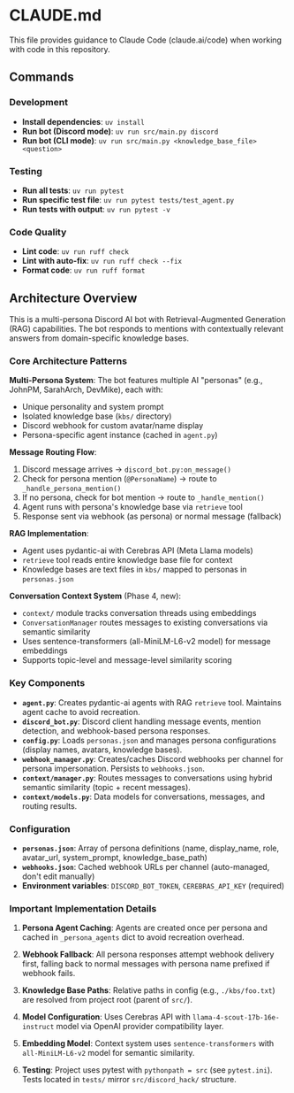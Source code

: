 # CLAUDE.md

This file provides guidance to Claude Code (claude.ai/code) when working with code in this repository.

## Commands

### Development
- **Install dependencies**: `uv install`
- **Run bot (Discord mode)**: `uv run src/main.py discord`
- **Run bot (CLI mode)**: `uv run src/main.py <knowledge_base_file> <question>`

### Testing
- **Run all tests**: `uv run pytest`
- **Run specific test file**: `uv run pytest tests/test_agent.py`
- **Run tests with output**: `uv run pytest -v`

### Code Quality
- **Lint code**: `uv run ruff check`
- **Lint with auto-fix**: `uv run ruff check --fix`
- **Format code**: `uv run ruff format`

## Architecture Overview

This is a multi-persona Discord AI bot with Retrieval-Augmented Generation (RAG) capabilities. The bot responds to mentions with contextually relevant answers from domain-specific knowledge bases.

### Core Architecture Patterns

**Multi-Persona System**: The bot features multiple AI "personas" (e.g., JohnPM, SarahArch, DevMike), each with:
- Unique personality and system prompt
- Isolated knowledge base (`kbs/` directory)
- Discord webhook for custom avatar/name display
- Persona-specific agent instance (cached in `agent.py`)

**Message Routing Flow**:
1. Discord message arrives → `discord_bot.py:on_message()`
2. Check for persona mention (`@PersonaName`) → route to `_handle_persona_mention()`
3. If no persona, check for bot mention → route to `_handle_mention()`
4. Agent runs with persona's knowledge base via `retrieve` tool
5. Response sent via webhook (as persona) or normal message (fallback)

**RAG Implementation**:
- Agent uses pydantic-ai with Cerebras API (Meta Llama models)
- `retrieve` tool reads entire knowledge base file for context
- Knowledge bases are text files in `kbs/` mapped to personas in `personas.json`

**Conversation Context System** (Phase 4, new):
- `context/` module tracks conversation threads using embeddings
- `ConversationManager` routes messages to existing conversations via semantic similarity
- Uses sentence-transformers (all-MiniLM-L6-v2 model) for message embeddings
- Supports topic-level and message-level similarity scoring

### Key Components

- **`agent.py`**: Creates pydantic-ai agents with RAG `retrieve` tool. Maintains agent cache to avoid recreation.
- **`discord_bot.py`**: Discord client handling message events, mention detection, and webhook-based persona responses.
- **`config.py`**: Loads `personas.json` and manages persona configurations (display names, avatars, knowledge bases).
- **`webhook_manager.py`**: Creates/caches Discord webhooks per channel for persona impersonation. Persists to `webhooks.json`.
- **`context/manager.py`**: Routes messages to conversations using hybrid semantic similarity (topic + recent messages).
- **`context/models.py`**: Data models for conversations, messages, and routing results.

### Configuration

- **`personas.json`**: Array of persona definitions (name, display_name, role, avatar_url, system_prompt, knowledge_base_path)
- **`webhooks.json`**: Cached webhook URLs per channel (auto-managed, don't edit manually)
- **Environment variables**: `DISCORD_BOT_TOKEN`, `CEREBRAS_API_KEY` (required)

### Important Implementation Details

1. **Persona Agent Caching**: Agents are created once per persona and cached in `_persona_agents` dict to avoid recreation overhead.

2. **Webhook Fallback**: All persona responses attempt webhook delivery first, falling back to normal messages with persona name prefixed if webhook fails.

3. **Knowledge Base Paths**: Relative paths in config (e.g., `./kbs/foo.txt`) are resolved from project root (parent of `src/`).

4. **Model Configuration**: Uses Cerebras API with `llama-4-scout-17b-16e-instruct` model via OpenAI provider compatibility layer.

5. **Embedding Model**: Context system uses `sentence-transformers` with `all-MiniLM-L6-v2` model for semantic similarity.

6. **Testing**: Project uses pytest with `pythonpath = src` (see `pytest.ini`). Tests located in `tests/` mirror `src/discord_hack/` structure.
